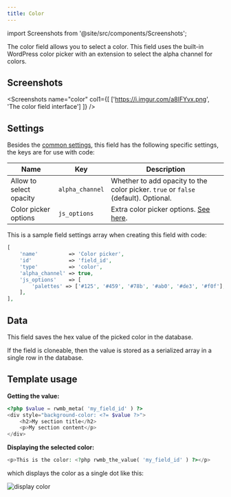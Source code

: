 ```yaml
---
title: Color
---
```


import Screenshots from '@site/src/components/Screenshots';

The color field allows you to select a color. This field uses the built-in WordPress color picker with an extension to select the alpha channel for colors.

## Screenshots

<Screenshots name="color" col1={[
    ['https://i.imgur.com/a8IFYvx.png', 'The color field interface']
]} />

## Settings

Besides the [common settings](/field-settings/), this field has the following specific settings, the keys are for use with code:

Name | Key | Description
--- | --- | ---
Allow to select opacity | `alpha_channel` | Whether to add opacity to the color picker. `true` or `false` (default). Optional.
Color picker options | `js_options` | Extra color picker options. [See here](https://automattic.github.io/Iris/).

This is a sample field settings array when creating this field with code:

```php
[
    'name'          => 'Color picker',
    'id'            => 'field_id',
    'type'          => 'color',
    'alpha_channel' => true,
    'js_options'    => [
        'palettes' => ['#125', '#459', '#78b', '#ab0', '#de3', '#f0f'],
    ],
],
```

## Data

This field saves the hex value of the picked color in the database.

If the field is cloneable, then the value is stored as a serialized array in a single row in the database.

## Template usage

**Getting the value:**

```php
<?php $value = rwmb_meta( 'my_field_id' ) ?>
<div style="background-color: <?= $value ?>">
    <h2>My section title</h2>
    <p>My section content</p>
</div>
```

**Displaying the selected color:**

```php
<p>This is the color: <?php rwmb_the_value( 'my_field_id' ) ?></p>
```

which displays the color as a single dot like this:

![display color](https://i.imgur.com/gLAVBYS.png)

